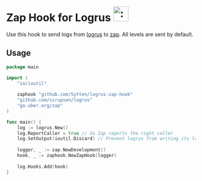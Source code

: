 # Zap Hook for Logrus <img src="http://i.imgur.com/hTeVwmJ.png" width="40" height="40" alt=":walrus:" class="emoji" title=":walrus:"/>

Use this hook to send logs from [logrus](https://github.com/sirupsen/logrus) to [zap](https://github.com/uber-go/zap).
All levels are sent by default.

## Usage

```go
package main

import (
    "io/ioutil"
    
    zaphook "github.com/Sytten/logrus-zap-hook"
    "github.com/sirupsen/logrus"
    "go.uber.org/zap"
)

func main() {
    log := logrus.New()
    log.ReportCaller = true // So Zap reports the right caller
    log.SetOutput(ioutil.Discard) // Prevent logrus from writing its logs
    
    logger, _ := zap.NewDevelopment()
    hook, _ := zaphook.NewZapHook(logger)
    
    log.Hooks.Add(hook)
}
```

